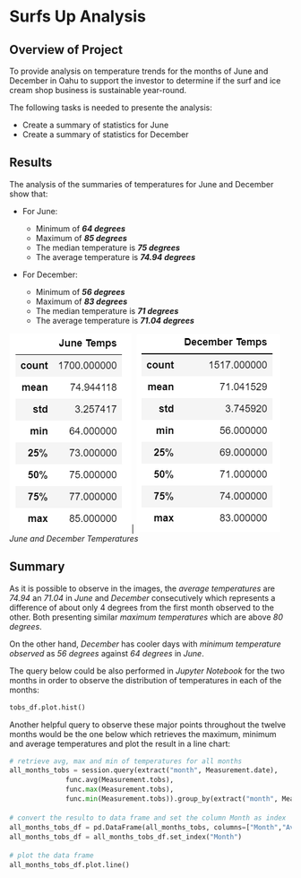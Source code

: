 # Surfs Up Analysis
## Overview of Project

To provide analysis on temperature trends for the months of June and December in Oahu to support the investor to determine if the surf and ice cream shop business is sustainable year-round.

The following tasks is needed to presente the analysis:
-   Create a summary of statistics for June
-   Create a  summary of statistics for December


## Results
The analysis of the summaries of temperatures for June and December show that:
- For June: 
	- Minimum of __*64 degrees*__ 
	- Maximum of __*85 degrees*__
	- The median temperature is __*75 degrees*__
	- The average temperature is __*74.94 degrees*__

- For December:
	- Minimum of __*56 degrees*__ 
	- Maximum of __*83 degrees*__
	- The median temperature is __*71 degrees*__
	- The average temperature is __*71.04 degrees*__

![June Temperatures](https://raw.githubusercontent.com/ramonmsa/surfs_up/main/Resources/June_Temps.PNG "June Temperatures" )| ![December Temperatures](https://raw.githubusercontent.com/ramonmsa/surfs_up/main/Resources/December_Temps.PNG "December Temperatures" )
<br/>*June and December Temperatures*




## Summary

As  it is possible to observe in the images, the *average temperatures* are *74.94* an *71.04* in *June* and *December* consecutively which represents a difference of about only 4 degrees from the first month observed to the other. Both presenting similar *maximum temperatures* which are above *80 degrees*.

On the other hand, *December* has cooler days with *minimum temperature observed* as *56 degrees* against *64 degrees* in *June*.

The query below could be also performed in *Jupyter Notebook* for the two months in order to observe the distribution of temperatures in each of the months:
```Python
tobs_df.plot.hist()
```
Another helpful query to observe these major points throughout the twelve months would be the one below which retrieves the maximum, minimum and average temperatures and plot the result in a line chart:

```Python
# retrieve avg, max and min of temperatures for all months
all_months_tobs = session.query(extract("month", Measurement.date),
              func.avg(Measurement.tobs),
              func.max(Measurement.tobs),
              func.min(Measurement.tobs)).group_by(extract("month", Measurement.date)).all()
              
# convert the resulto to data frame and set the column Month as index 
all_months_tobs_df = pd.DataFrame(all_months_tobs, columns=["Month","Average","Max","Min"])
all_months_tobs_df = all_months_tobs_df.set_index("Month")

# plot the data frame
all_months_tobs_df.plot.line()
```

